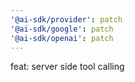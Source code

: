```yaml
---
'@ai-sdk/provider': patch
'@ai-sdk/google': patch
'@ai-sdk/openai': patch
---
```


feat: server side tool calling
